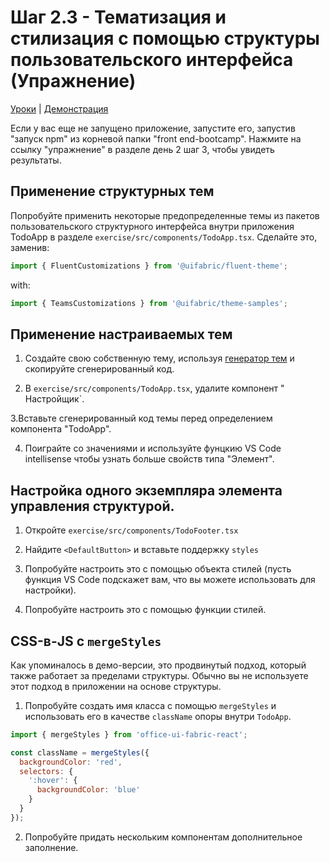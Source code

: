 # Шаг 2.3 - Тематизация и стилизация с помощью структуры пользовательского интерфейса (Упражнение)

[Уроки](../../) | [Демонстрация](../демонстрация/)

Если у вас еще не запущено приложение, запустите его, запустив "запуск npm" из корневой папки "front end-bootcamp". Нажмите на ссылку "упражнение" в разделе день 2 шаг 3, чтобы увидеть результаты.

## Применение структурных тем
Попробуйте применить некоторые предопределенные темы из пакетов пользовательского структурного интерфейса внутри приложения TodoApp в разделе `exercise/src/components/TodoApp.tsx`. Сделайте это, заменив:

```ts
import { FluentCustomizations } from '@uifabric/fluent-theme';
```

with:

```ts
import { TeamsCustomizations } from '@uifabric/theme-samples';
```

## Применение настраиваемых тем

1. Создайте свою собственную тему, используя [генератор тем](https://developer.microsoft.com/en-us/fabric#/styles/themegenerator) и скопируйте сгенерированный код.

2. В `exercise/src/components/TodoApp.tsx`, удалите компонент " Настройщик`.

3.Вставьте сгенерированный код темы перед определением компонента "TodoApp".

4.  Поиграйте со значениями и используйте фунцкию VS Code intellisense чтобы узнать больше свойств типа "Элемент".

## Настройка одного экземпляра элемента управления структурой.

1. Откройте `exercise/src/components/TodoFooter.tsx`

2. Найдите `<DefaultButton>` и вставьте поддержку `styles` 

3. Попробуйте настроить это с помощью объекта стилей (пусть функция VS Code подскажет вам, что вы можете использовать для настройки).

4. Попробуйте настроить это с помощью функции стилей.

## CSS-в-JS с `mergeStyles`

Как упоминалось в демо-версии, это продвинутый подход, который также работает за пределами структуры. Обычно вы не используете этот подход в приложении на основе структуры.

1. Попробуйте создать имя класса с помощью `mergeStyles` и использовать его в качестве `className` опоры внутри `TodoApp`. 

```jsx
import { mergeStyles } from 'office-ui-fabric-react';

const className = mergeStyles({
  backgroundColor: 'red',
  selectors: {
    ':hover': {
      backgroundColor: 'blue'
    }
  }
});
```

2. Попробуйте придать нескольким компонентам дополнительное заполнение.
